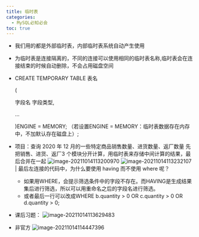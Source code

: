 ```yaml
---
title: 临时表
categories:
  - MySQL必知必会
toc: true 
---
```


- 我们用的都是外部临时表，内部临时表系统自动产生使用

- 为临时表是连接隔离的，不同的连接可以使用相同的临时表名称,临时表会在连接结束的时候自动删除，不会占用磁盘空间

- CREATE TEMPORARY TABLE 表名

  (

  字段名 字段类型, 

  ... 

  )ENGINE = MEMORY; （若设置ENGINE = MEMORY：临时表数据存在内存中，不加默认存在磁盘上）;

- 项目：查询 2020 年 12 月的一些特定商品销售数量、进货数量、返厂数量
  先把销售、进货、返厂3 个模块分开计算，用临时表来存储中间计算的结果，最后合并在一起
  ![image-20211014113200970](https://cdn.jsdelivr.net/gh/jiac3366/image-host@master/mysqlbizhbihui/image-20211014113200970.3v0xw3adz8c0.png)
  ![image-20211014113232107](C:\Users\chenjiaxi\AppData\Roaming\Typora\typora-user-images\image-20211014113232107.png)|
  最后左连接的代码中，为什么要使用 having 而不使用 where 呢？
  
  - 如果用WHERE，会提示筛选条件中的字段不存在。而HAVING是生成结果集后进行筛选，所以可以用重命名之后的字段名进行筛选。
  - 或者最后一行可以改成WHERE b.quantity > 0 OR c.quantity > 0 OR d.quantity > 0;
  
- 课后习题：
  ![image-20211014113629483](https://cdn.jsdelivr.net/gh/jiac3366/image-host@master/mysqlbizhbihui/image-20211014113627675.ektuowdug5c.png)
  
- 非官方
  ![image-20211014114447396](https://cdn.jsdelivr.net/gh/jiac3366/image-host@master/mysqlbizhbihui/image-20211014114447396.12zf8x03inhs.png)

